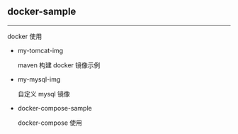 ## docker-sample
---
docker 使用

- my-tomcat-img
    
    maven 构建 docker 镜像示例

- my-mysql-img

    自定义 mysql 镜像

- docker-compose-sample

    docker-compose 使用